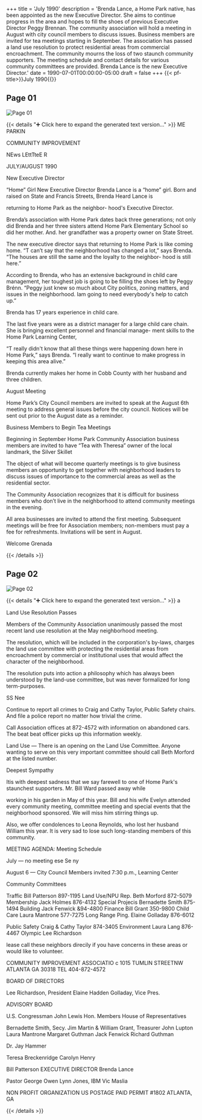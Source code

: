 +++
title = 'July 1990'
description = 'Brenda Lance, a Home Park native, has been appointed as the new Executive Director. She aims to continue progress in the area and hopes to fill the shoes of previous Executive Director Peggy Brennan. The community association will hold a meeting in August with city council members to discuss issues. Business members are invited for tea meetings starting in September. The association has passed a land use resolution to protect residential areas from commercial encroachment. The community mourns the loss of two staunch community supporters. The meeting schedule and contact details for various community committees are provided. Brenda Lance is the new Executive Director.'
date = 1990-07-01T00:00:00-05:00
draft = false
+++
{{< pf-title>}}July 1990{{</pf-title>}}


## Page 01

![Page 01](/hpcia-newsletter-archive/1990-07_01.jpg)

{{< details "➕ Click here to expand the generated text version..." >}}
ME PARKIN

COMMUNITY IMPROVEMENT

NEws LEttTteE R

JULY/AUGUST 1990

New Executive Director

“Home” Girl
New Executive Director Brenda Lance is a
“home” girl. Born and raised on State and
Francis Streets, Brenda Heard Lance is

returning to Home Park as the neighbor-
hood's Executive Director.

Brenda’s association with Home Park dates
back three generations; not only did Brenda
and her three sisters attend Home Park
Elementary School so did her mother. And.
her grandfather was a property owner on
State Street.

The new executive director says that
returning to Home Park is like coming home.
“T can’t say that the neighborhood has
changed a lot,” says Brenda. “The houses are
still the same and the loyalty to the neighbor-
hood is still here.”

According to Brenda, who has an extensive
background in child care management, her
toughest job is going to be filling the shoes
left by Peggy Brénn. “Peggy just knew so
much about City politics, zoning matters,
and issues in the neighborhood. Iam going
to need everybody's help to catch up.”

Brenda has 17 years experience in child care.

The last five years were as a district manager
for a large child care chain. She is bringing
excellent personnel and financial manage-
ment skills to the Home Park Learning
Center,

“T really didn't know that all these things
were happening down here in Home Park,”
says Brenda. “I really want to continue to
make progress in keeping this area alive.”

Brenda currently makes her home in Cobb
County with her husband and three children.

August Meeting

Home Park’s City Council members are
invited to speak at the August 6th meeting to
address general issues before the city council.
Notices will be sent out prior to the August
date as a reminder.

Business Members to Begin
Tea Meetings

Beginning in September Home Park
Community Association business members are
invited to have “Tea with Theresa” owner of
the local landmark, the Silver Skillet

The object of what will become quarterly
meetings is to give business members an
opportunity to get together with neighborhood
leaders to discuss issues of importance to the
commercial areas as well as the residential
sector.

The Community Association recognizes that it
is difficult for business members who don’t live
in the neighborhood to attend community
meetings in the evening.

All area businesses are invited to attend the
first meeting. Subsequent meetings will be free
for Association members; non-members must
pay a fee for refreshments. Invitations will be
sent in August.

Welcome
Grenada


{{< /details >}}




## Page 02

![Page 02](/hpcia-newsletter-archive/1990-07_02.jpg)

{{< details "➕ Click here to expand the generated text version..." >}}
a

Land Use Resolution Passes

Members of the Community Association
unanimously passed the most recent land use
resolution at the May neighborhood meeting.

The resolution, which will be included in
the corporation's by-laws, charges the land
use committee with protecting the residential
areas from encroachment by commercial or
institutional uses that would affect the
character of the neighborhood.

The resolution puts into action a philosophy
which has always been understood by the
land-use committee, but was never
formalized for long term-purposes.

SS Nee

Continue to report all crimes to Craig and
Cathy Taylor, Public Safety chairs. And file a
police report no matter how trivial the crime.

Call Association offices at 872-4572 with
information on abandoned cars. The beat
beat officer picks up this information weekly.

Land Use — There is an opening on the
Land Use Committee. Anyone wanting to
serve on this very important committee
should call Beth Morford at the listed
number.

Deepest Sympathy

Itis with deepest sadness that we say
farewell to one of Home Park's staunchest
supporters. Mr. Bill Ward passed away while

working in his garden in May of this year. Bill
and his wife Evelyn attended every community
meeting, committee meeting and special events
that the neighborhood sponsored. We will miss
him stirring things up.

Also, we offer condolences to Leona Reynolds,
who lost her husband William this year. It is
very sad to lose such long-standing members of
this community.

MEETING AGENDA:
Meeting Schedule

July — no meeting
ese Se ny

August 6 — City Council Members invited
7:30 p.m., Learning Center

Community Committees

Traffic Bill Patterson 897-1195
Land Use/NPU Rep. Beth Morford 872-5079
Membership Jack Holmes 876-4132
Special Projecis Bernadette Smith 875-1494
Building Jack Fenwick &94-4800
Finance Bill Grant 350-9800
Child Care Laura Mantrone 577-7275
Long Range Ping. Elaine Golladay 876-6012

Public Safety Craig & Cathy Taylor 874-3405
Environment Laura Lang 876-4467
Olympic Lee Richardson

lease call these neighbors direcily if you have concerns in
these areas or would like to volunteer.

COMMUNITY IMPROVEMENT ASSOCIATIO c
1015 TUMLIN STREETNW ATLANTA GA 30318 TEL 404-872-4572

BOARD OF DIRECTORS

Lee Richardson, President
Elaine Hadden Golladay, Vice Pres.

ADVISORY BOARD

U.S. Congressman John Lewis
Hon. Members House of Representatives

Bernadette Smith, Secy. Jim Martin &
William Grant, Treasurer John Lupton
Laura Mantrone Margaret Guthman
Jack Fenwick Richard Guthman

Dr. Jay Hammer

Teresa Breckenridge
Carolyn Henry

Bill Patterson
EXECUTIVE DIRECTOR
Brenda Lance

Pastor George Owen
Lynn Jones, IBM
Vic Maslia

NON PROFIT
ORGANIZATION
US POSTAGE
PAID
PERMIT #1802
ATLANTA, GA


{{< /details >}}


